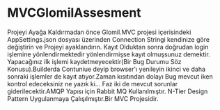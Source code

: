 # MVCGlomilAssesment
Projeyi Ayağa Kaldırmadan önce Glomil.MVC projesi içerisindeki AppSettings.json dosyası üzerinden Connection Stringi kendinize göre değiştirin ve Projeyi ayaklandırın.
Kayıt Olduktan sonra doğrudan login işlemine yönlendirmektedir yönlendirmişse kayıt olmuşsunuz demektir.
Yapacağınız ilk işlemi kaydetmeyecektir(Bir Bug Durumu Söz Konusu).Builderda Contuniue deyip browser'ı yenileyin ikinci ve daha sonraki işlemler de kayıt atıyor.Zaman kısıtından dolayı Bug mevcut iken kontrol edeceksiniz ne yazık ki... 
Faz iki de mevcut sorunlar giderilecektir.AMQP Yapısı için Rabbit MQ Kullanılmıştır. N-Tier Design Pattern Uygulanmaya Çalışılmıştır.Bir MVC Projesidir.
